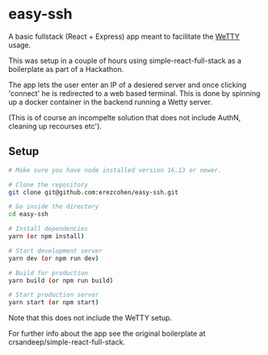 # easy-ssh

A basic fullstack (React + Express) app meant to facilitate the [WeTTY](https://github.com/butlerx/wetty) usage.

This was setup in a couple of hours using simple-react-full-stack as a boilerplate as part of a Hackathon.

The app lets the user enter an IP of a desiered server and once clicking 'connect' he is redirected to a web based terminal.
This is done by spinning up a docker container in the backend running a Wetty server.

(This is of course an incompelte solution that does not include AuthN, cleaning up recourses etc').

## Setup

```bash
# Make sure you have node installed version 16.13 or newer.

# Clone the repository
git clone git@github.com:erezcohen/easy-ssh.git

# Go inside the directory
cd easy-ssh

# Install dependencies
yarn (or npm install)

# Start development server
yarn dev (or npm run dev)

# Build for production
yarn build (or npm run build)

# Start production server
yarn start (or npm start)
```

Note that this does not include the WeTTY setup.

For further info about the app see the original boilerplate at crsandeep/simple-react-full-stack.

